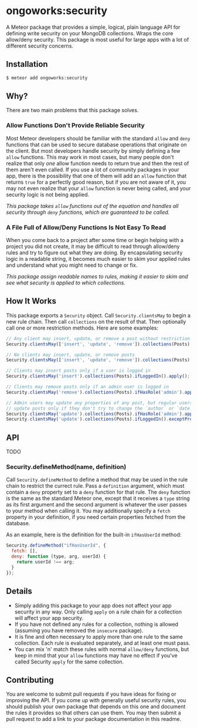 ongoworks:security
=========================

A Meteor package that provides a simple, logical, plain language API for defining write security on your MongoDB collections. Wraps the core allow/deny security. This package is most useful for large apps with a lot of different security concerns.

## Installation

```bash
$ meteor add ongoworks:security
```

## Why?

There are two main problems that this package solves.

### Allow Functions Don't Provide Reliable Security

Most Meteor developers should be familiar with the standard `allow` and `deny` functions that can be used to secure database operations that originate on the client. But most developers handle security by simply defining a few `allow` functions. This may work in most cases, but many people don't realize that only *one* allow function needs to return true and then the rest of them aren't even called. If you use a lot of community packages in your app, there is the possibility that one of them will add an `allow` function that returns `true` for a perfectly good reason, but if you are not aware of it, you may not even realize that your `allow` function is never being called, and your security logic is not being applied.

*This package takes `allow` functions out of the equation and handles all security through `deny` functions, which are guaranteed to be called.*

### A File Full of Allow/Deny Functions Is Not Easy To Read

When you come back to a project after some time or begin helping with a project you did not create, it may be difficult to read through allow/deny rules and try to figure out what they are doing. By encapsulating security logic in a readable string, it becomes much easier to skim your applied rules and understand what you might need to change or fix.

*This package assign readable names to rules, making it easier to skim and see what security is applied to which collections.*

## How It Works

This package exports a `Security` object. Call `Security.clientsMay` to begin a new rule chain. Then call `collections` on the result of that. Then optionally call one or more restriction methods. Here are some examples:

```js
// Any client may insert, update, or remove a post without restriction
Security.clientsMay(['insert', 'update', 'remove']).collections(Posts).apply();

// No clients may insert, update, or remove posts
Security.clientsMay(['insert', 'update', 'remove']).collections(Posts).never().apply();

// Clients may insert posts only if a user is logged in
Security.clientsMay('insert').collections(Posts).ifLoggedIn().apply();

// Clients may remove posts only if an admin user is logged in
Security.clientsMay('remove').collections(Posts).ifHasRole('admin').apply();

// Admin users may update any properties of any post, but regular users may
// update posts only if they don't try to change the `author` or `date` properties
Security.clientsMay('update').collections(Posts).ifHasRole('admin').apply();
Security.clientsMay('update').collections(Posts).ifLoggedIn().exceptProps(['author', 'date']).apply();
```

## API

TODO

### Security.defineMethod(name, definition)

Call `Security.defineMethod` to define a method that may be used in the rule chain to restrict the currect rule. Pass a `definition` argument, which must contain a `deny` property set to a `deny` function for that rule. The `deny` function is the same as the standard Meteor one, except that it receives a `type` string as its first argument and the second argument is whatever the user passes to your method when calling it. You may additionally specify a `fetch` property in your definition, if you need certain properties fetched from the database.

As an example, here is the definition for the built-in `ifHasUserId` method:

```js
Security.defineMethod("ifHasUserId", {
  fetch: [],
  deny: function (type, arg, userId) {
    return userId !== arg;
  }
});
```

## Details

* Simply adding this package to your app does not affect your app security in any way. Only calling `apply` on a rule chain for a collection will affect your app security.
* If you have not defined any rules for a collection, nothing is allowed (assuming you have removed the `insecure` package).
* It is fine and often necessary to apply more than one rule to the same collection. Each rule is evaluated separately, and at least one must pass.
* You can mix 'n' match these rules with normal `allow/deny` functions, but keep in mind that your `allow` functions may have no effect if you've called Security `apply` for the same collection.

## Contributing

You are welcome to submit pull requests if you have ideas for fixing or improving the API. If you come up with generally useful security rules, you should publish your own package that depends on this one and document the rules it provides so that others can use them. You may then submit a pull request to add a link to your package documentation in this readme.
